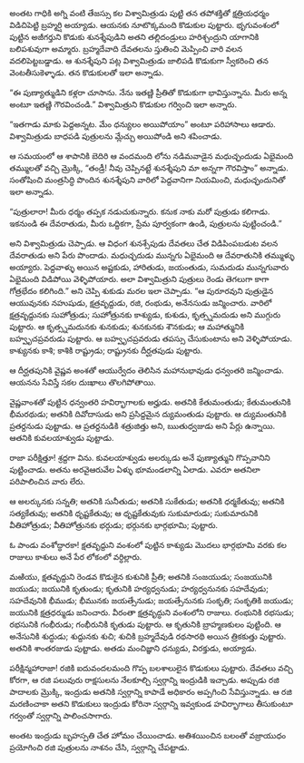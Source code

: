 ﻿అంతట గాధికి అగ్ని వంటి తేజస్సు కల విశ్వామిత్రుడు పుట్టి తన తపోశక్తితో క్షత్రియధర్మం విడిచిపెట్టి బ్రహ్మర్షి అయ్యాడు. ఆయనకు నూటొక్కమంది కొడుకుల పుట్టారు. భృగువంశంలో పుట్టిన అజీగర్తుని కొడుకు శునశ్శేపుడిని అతని తల్లిదండ్రులు హరిశ్చంద్రుని యాగానికి బలిపశువుగా అమ్మారు. బ్రహ్మదేవాది దేవతలను స్తుతించి మెప్పించి వారి వలన వదలిపెట్టబడ్డాడు. ఆ శునశ్శేపుని పట్ల విశ్వామిత్రుడు జాలిపడి కొడుకుగా స్వీకరించి తన వెంటతీసుకెళ్ళాడు. తన కొడుకులతో ఇలా అన్నాడు. 

“ఈ పుణ్యాత్ముడిని కళ్లరా చూసాను. నేను ఇతణ్ణి ప్రీతితో కొడుకుగా భావిస్తున్నాను. మీరు అన్న అంటూ ఇతణ్ణి గౌరవించండి.” విశ్వామిత్రుని కొడుకుల గర్వించి ఇలా అన్నారు. 

“ఇతగాడు మాకు పెద్దఅన్నట. మేం ధన్యులం అయిపోయాం” అంటూ పరిహాసాలు ఆడారు. విశ్వామిత్రుడు బాధపడి పుత్రులను మ్లేచ్చు అయిపోండి అని శపించాడు. 

ఆ సమయంలో ఆ శాపానికి బెదిరి ఆ వందమంది లోను నడిమవాడైన మధుచ్ఛందుడు ఏభైమంది తమ్ములతో వచ్చి మ్రొక్కి, “తండ్రీ! నీవు చెప్పినట్టే శునశ్శేపుని మా అన్నగా గౌరవిస్తాం” అన్నాడు. సంతోషించి మంత్రసిద్ధి పొందిన శునశ్శేపుని వారిలో పెద్దవానిగా నియమించి, మధుచ్ఛందునితో ఇలా అన్నాడు. 

“పుత్రులారా! మీరు ధర్మం తప్పక నడుచుకున్నారు. కనుక నాకు మరో పుత్రుడు కలిగాడు. ఇకనుండి ఈ దేవరాతుడు, మీరు ఒద్దికగా, ప్రేమ పూర్వకంగా ఉండి, పుత్రులను పుట్టించండి.” 

అని విశ్వామిత్రుడు చెప్పాడు. ఆ విధంగ శునశ్సేపుడు దేవతలు చేత విడిపింపబడుట వలన దేవరాతుడు అని పేరు పొందాడు. మధుచ్ఛదుడు మున్నగు ఏభైమంది ఆ దేవరాతునికి తమ్ముళ్ళు అయ్యారు. పెద్దవాళ్ళు అయిన అష్టకుడు, హారితుడు, జయంతుడు, సుమదుడు మున్నగువారు ఏభైమంది విడిపోయి వెళ్ళిపోయారు. అలా విశ్వామిత్రుని పుత్రులు రెండు తెగలుగా కాగా గోత్రభేదం కలిగింది.” అని చెప్పి శుకుడు మరల ఇలా చెప్పాడు. “ఆ పురూరవుని పుత్రుడైన ఆయువునకు నహుషుడు, క్షత్రవృద్దుడు, రజి, రంభుడు, అనేనసుడు జన్మించారు. వారిలో క్షత్రవృద్దునకు సుహోత్రుడు; సుహోత్రునకు కాశ్యుడు, కుశుడు, కృత్స్నమదుడు అని ముగ్గురు పుట్టారు. ఆ కృత్స్నమదునకు శునకుడు; శునకునకు శౌనకుడు; ఆ మహాత్మునికి బహ్వృచప్రవరుడు పుట్టారు. ఆ బహ్వృచప్రవరుడు తపస్సు చేసుకుంటాను అని వెళ్ళిపోయాడు. కాశ్యునకు కాశి; కాశికి రాష్ట్రుడు; రాష్ట్రునకు దీర్ఘతపుడు పుట్టారు. 

ఆ దీర్ఘతపునికి వైష్ణవ అంశతో ఆయుర్వేదం తెలిసిన మహానుభావుడు ధన్వంతరి జన్మించాడు. ఆయనను సేవిస్తే సకల దుఃఖాలు తొలగిపోతాయి. 

వైష్ణవాంశతో పుట్టిన ధన్వంతరి హవిర్భాగాలకు అర్హుడు. అతనికి కేతుమంతుడు; కేతుమంతునికి భీమరథుడు; అతనికి దివోదాసుడు అని ప్రసిద్దమైన ద్యుమంతుడు పుట్టారు. ఆ ద్యుమంతునికి ప్రతర్దనుడు పుట్టాడు. ఆ ప్రతర్దనుడికి శత్రుజిత్తు అని, ఋతుధ్వజుడు అని పేర్లు ఉన్నాయి. ఆతనికి కువలయాశ్వుడు పుట్టాడు. 

రాజా పరీక్షిత్తూ! శ్రద్దగా విను. కువలయాశ్వుడు అలర్కుడు అనే ఫుణ్యాత్ముని గొప్పవానిని పుట్టించాడు. అతను అరవైఆరువేల ఏళ్ళు భూమండలాన్ని ఏలాడు. ఎవరూ అతనిలా పరిపాలించిన వారు లేరు. 

ఆ అలర్కునకు సన్నతి; అతనికి సునీతుడు; అతనికి సుకేతుడు; అతనికి ధర్మకేతువు; అతనికి సత్యకేతువు; అతనికి ధృష్టకేతువు; ఆ ధృష్టకేతువుకు సుకుమారుడు; సుకుమారునికి వీతిహోత్రుడు; వీతిహోత్రునకు భర్గుడు; భర్గునకు భార్గభూమి; పుట్టారు. 

ఓ పాండు వంశోద్ధారకా! క్షతవృద్దుని వంశంలో పుట్టిన కాశ్యుడు మొదలు భార్గభూమి వరకు కల రాజులు కాశులు అనే పేర లోకంలో వర్ధిల్లారు. 

మఱియు, క్షతవృద్దుని రెండవ కొడుకైన కుశునికి ప్రీతి; అతనికి సంజయుడు; సంజయునికి జయుడు; జయునికి కృతుండు; కృతునికి హర్యధ్వనుడు; హర్యధ్వనునకు సహదేవుడు; సహదేవునికి భీముడు; భీమునకు జయత్సేనుడు; జయత్సేనునకు సంకృతి; సంకృతికి జయుడు; జయునికి క్షత్రధర్ముడు జనించారు. వీరంతా క్షత్రవృద్ధుని వంశంలోని రాజులు. రంభునికి రభసుడు; రభసునికి గంభీరుడు; గంభీరునికి కృతుడు పుట్టారు. ఆ కృతునికి బ్రాహ్మణకులం పుట్టింది. ఆ అనేసునికి శుద్ధుడు; శుద్దునకు శుచి; శుచికి బ్రహ్మదేవుడి రథసారథి అయిన త్రికకుత్తు పుట్టారు. అతనికి శాంతరజుడు పుట్టాడు. అతడు మంచిజ్ఞాని ధన్యుడు, విరక్తుడు, అయ్యాడు. 

పరీక్షిన్మహారాజా! రజికి ఐదువందలమంది గొప్ప బలశాలులైన కొడుకులు పుట్టారు. దేవతలు వచ్చి కోరగా, ఆ రజి పలువురు రాక్షసులను నేలకూల్చి స్వర్గాన్ని ఇంద్రుడికి ఇచ్చాడు. అప్పుడు రజి పాదాలకు మ్రొక్కి, ఇంద్రుడు అతనికి స్వర్గాన్ని కాపాడే అధికారం అప్పగించి సేవిస్తున్నాడు. ఆ రజి మరణించాకా అతని కొడుకులు ఇంద్రుడు కోరినా స్వర్గాన్ని ఇవ్వకుండ హవిర్భాగాలు తీసుకుంటూ గర్వంతో స్వర్గాన్ని పాలించసాగారు. 

అంతట ఇంద్రుడు బృహస్పతి చేత హోమం చేయించాడు. అతిశయించిన బలంతో వజ్రాయుధం ప్రయోగించి రజి పుత్రులను నాశనం చేసి, స్వర్గాన్ని చేపట్టాడు. 

